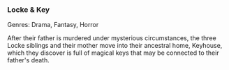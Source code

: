 ### Locke & Key

Genres: Drama, Fantasy, Horror

After their father is murdered under mysterious circumstances, the three Locke siblings and their mother move into their ancestral home, Keyhouse, which they discover is full of magical keys that may be connected to their father's death.

